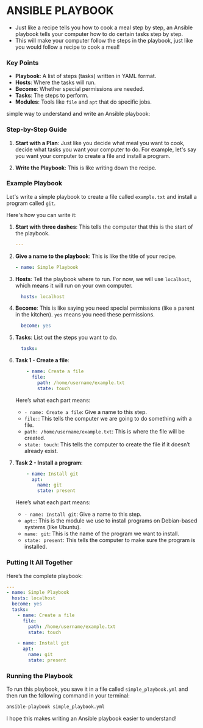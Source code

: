 # ANSIBLE PLAYBOOK
- Just like a recipe tells you how to cook a meal step by step, an Ansible playbook tells your computer how to do certain tasks step by step.
- This will make your computer follow the steps in the playbook, just like you would follow a recipe to cook a meal!
### Key Points
- **Playbook**: A list of steps (tasks) written in YAML format.
- **Hosts**: Where the tasks will run.
- **Become**: Whether special permissions are needed.
- **Tasks**: The steps to perform.
- **Modules**: Tools like `file` and `apt` that do specific jobs.

simple way to understand and write an Ansible playbook:

### Step-by-Step Guide

1. **Start with a Plan**: Just like you decide what meal you want to cook, decide what tasks you want your computer to do. For example, let's say you want your computer to create a file and install a program.

2. **Write the Playbook**: This is like writing down the recipe.

### Example Playbook

Let's write a simple playbook to create a file called `example.txt` and install a program called `git`.

Here's how you can write it:

1. **Start with three dashes**: This tells the computer that this is the start of the playbook.

    ```yaml
    ---
    ```

2. **Give a name to the playbook**: This is like the title of your recipe.

    ```yaml
    - name: Simple Playbook
    ```

3. **Hosts**: Tell the playbook where to run. For now, we will use `localhost`, which means it will run on your own computer.

    ```yaml
      hosts: localhost
    ```

4. **Become**: This is like saying you need special permissions (like a parent in the kitchen). `yes` means you need these permissions.

    ```yaml
      become: yes
    ```

5. **Tasks**: List out the steps you want to do.

    ```yaml
      tasks:
    ```

6. **Task 1 - Create a file**:

    ```yaml
        - name: Create a file
          file:
            path: /home/username/example.txt
            state: touch
    ```

    Here’s what each part means:
    - `- name: Create a file`: Give a name to this step.
    - `file:`: This tells the computer we are going to do something with a file.
    - `path: /home/username/example.txt`: This is where the file will be created.
    - `state: touch`: This tells the computer to create the file if it doesn’t already exist.

7. **Task 2 - Install a program**:

    ```yaml
        - name: Install git
          apt:
            name: git
            state: present
    ```

    Here’s what each part means:
    - `- name: Install git`: Give a name to this step.
    - `apt:`: This is the module we use to install programs on Debian-based systems (like Ubuntu).
    - `name: git`: This is the name of the program we want to install.
    - `state: present`: This tells the computer to make sure the program is installed.

### Putting It All Together

Here’s the complete playbook:

```yaml
---
- name: Simple Playbook
  hosts: localhost
  become: yes
  tasks:
    - name: Create a file
      file:
        path: /home/username/example.txt
        state: touch

    - name: Install git
      apt:
        name: git
        state: present
```

### Running the Playbook

To run this playbook, you save it in a file called `simple_playbook.yml` and then run the following command in your terminal:

```bash
ansible-playbook simple_playbook.yml
```

I hope this makes writing an Ansible playbook easier to understand!
